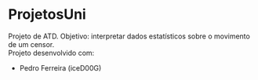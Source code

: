 # ProjetosUni

Projeto de ATD. Objetivo: interpretar dados estatísticos sobre o movimento de um censor.
<br>
Projeto desenvolvido com:
<br>
- Pedro Ferreira (iceD00G)
